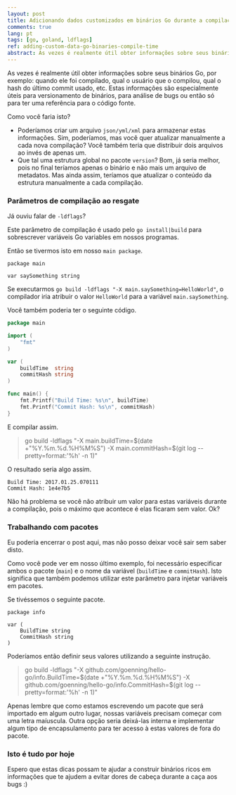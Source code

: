 ```yaml
---
layout: post
title: Adicionando dados customizados em binários Go durante a compilação
comments: true
lang: pt
tags: [go, goland, ldflags]
ref: adding-custom-data-go-binaries-compile-time
abstract: As vezes é realmente útil obter informações sobre seus binários Go, por exemplo: quando ele foi compilado, qual o usuário que o compilou, qual o hash do último commit usado, etc. Estas informações são especialmente úteis para versionamento de binários, para análise de bugs ou então só para ter uma referência para o código fonte.
---
```


As vezes é realmente útil obter informações sobre seus binários Go, por exemplo: quando ele foi compilado, qual o usuário que o compilou, qual o hash do último commit usado, etc. Estas informações são especialmente úteis para versionamento de binários, para análise de bugs ou então só para ter uma referência para o código fonte.

Como você faria isto?

- Poderíamos criar um arquivo `json/yml/xml` para armazenar estas informações. Sim, poderíamos, mas você quer atualizar manualmente a cada nova compilação? Você também teria que distribuir dois arquivos ao invés de apenas um.
- Que tal uma estrutura global no pacote `version`? Bom, já seria melhor, pois no final teríamos apenas o binário e não mais um arquivo de metadatos. Mas ainda assim, teríamos que atualizar o conteúdo da estrutura manualmente a cada compilação.

### Parâmetros de compilação ao resgate

Já ouviu falar de `-ldflags`?

Este parâmetro de compilação é usado pelo `go install|build` para sobrescrever variáveis Go variables em nossos programas.

Então se tivermos isto em nosso `main package`.

```
package main

var saySomething string
```

Se executarmos `go build -ldflags "-X main.saySomething=HelloWorld"`, o compilador iria atribuir o valor `HelloWorld` para a variável `main.saySomething`.

Você também poderia ter o seguinte código.

```go
package main

import (
	"fmt"
)

var (
	buildTime  string
	commitHash string
)

func main() {
	fmt.Printf("Build Time: %s\n", buildTime)
	fmt.Printf("Commit Hash: %s\n", commitHash)
}
```

E compilar assim.

> go build -ldflags "-X main.buildTime=$(date +"%Y.%m.%d.%H%M%S") -X main.commitHash=$(git log --pretty=format:'%h' -n 1)"

O resultado seria algo assim.

```
Build Time: 2017.01.25.070111
Commit Hash: 1e4e7b5
```

Não há problema se você não atribuir um valor para estas variáveis durante a compilação, pois o máximo que acontece é elas ficaram sem valor. Ok?

### Trabalhando com pacotes

Eu poderia encerrar o post aqui, mas não posso deixar você sair sem saber disto.

Como você pode ver em nosso último exemplo, foi necessário especificar ambos o pacote (`main`) e o nome da variável  (`buildTime` e `commitHash`). Isto significa que também podemos utilizar este parâmetro para injetar variáveis em pacotes. 

Se tivéssemos o seguinte pacote.

```
package info

var (
	BuildTime string
	CommitHash string
)
```

Poderíamos então definir seus valores utilizando a seguinte instrução.

> go build -ldflags "-X github.com/goenning/hello-go/info.BuildTime=$(date +"%Y.%m.%d.%H%M%S") -X github.com/goenning/hello-go/info.CommitHash=$(git log --pretty=format:'%h' -n 1)"

Apenas lembre que como estamos escrevendo um pacote que será importado em algum outro lugar, nossas variáveis precisam começar com uma letra maíuscula. Outra opção seria deixá-las interna e implementar algum tipo de encapsulamento para ter acesso à estas valores de fora do pacote.

### Isto é tudo por hoje

Espero que estas dicas possam te ajudar a construir binários ricos em informações que te ajudem a evitar dores de cabeça durante a caça aos bugs :)
